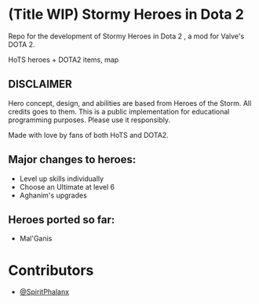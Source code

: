 
# (Title WIP) Stormy Heroes in Dota 2  
Repo for the development of Stormy Heroes in Dota 2 , a mod for Valve's DOTA 2.

HoTS heroes + DOTA2 items, map

## DISCLAIMER

Hero concept, design, and abilities are based from Heroes of the Storm. All credits goes to them.
This is a public implementation for educational programming purposes. Please use it responsibly.

Made with love by fans of both HoTS and DOTA2.

## Major changes to heroes:
- Level up skills individually
- Choose an Ultimate at level 6
- Aghanim's upgrades

## Heroes ported so far:
- Mal'Ganis

# Contributors 

- [@SpiritPhalanx](https://github.com/SpiritPhalanx)

<!-- # ModDota template

A template for Dota 2 Custom Games built with modern technologies.

[This tutorial](https://moddota.com/scripting/Typescript/typescript-introduction/) explains how to set up and use the template.

The template includes:

- [TypeScript for Panorama](https://moddota.com/panorama/introduction-to-panorama-ui-with-typescript)
- [TypeScript for VScripts](https://typescripttolua.github.io/)
- Simple commands to build and launch your custom game
- [Continuous Integration](#continuous-integration) support

## Getting Started

1. Clone this repository or, if you're planning to have a repository for your custom game on GitHub, [create a new repository from this template](https://help.github.com/en/github/creating-cloning-and-archiving-repositories/creating-a-repository-from-a-template) and clone it instead.
2. Open the directory of your custom game and change `name` field in `package.json` file to the name of your addon name.
3. Open terminal in that directory and run `npm install` to install dependencies. You also should run `npm update` once in a while to get tool updates.

After that you can press `Ctrl+Shift+B` in VSCode or run `npm run dev` command in terminal to compile your code and watch for changes.

## Contents:

* **[src/common]:** TypeScript .d.ts type declaration files with types that can be shared between Panorama and VScripts
* **[src/vscripts]:** TypeScript code for Dota addon (Lua) vscripts. Compiles lua to game/scripts/vscripts.
* **[src/panorama]:** TypeScript code for panorama UI. Compiles js to content/panorama/scripts/custom_game

--

* **[game/*]:** Dota game directory containing files such as npc kv files and compiled lua scripts.
* **[content/*]:** Dota content directory containing panorama sources other than scripts (xml, css, compiled js)

--

* **[scripts/*]:** Repository installation scripts

## Continuous Integration

This template includes a [GitHub Actions](https://github.com/features/actions) [workflow](.github/workflows/ci.yml) that builds your custom game on every commit and fails when there are type errors. -->
